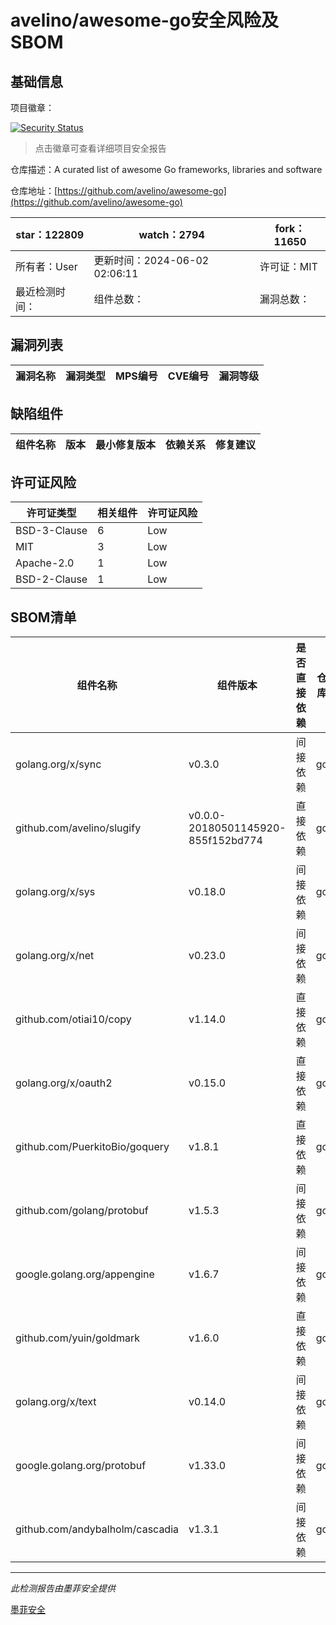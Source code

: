 # avelino/awesome-go安全风险及SBOM

## 基础信息

项目徽章：

[![Security Status](https://www.murphysec.com/platform3/v31/badge/1796979288066985984.svg)](https://www.murphysec.com/console/report/1695863979065634816/1796979288066985984)

> 点击徽章可查看详细项目安全报告

仓库描述：A curated list of awesome Go frameworks, libraries and software

仓库地址：[https://github.com/avelino/awesome-go](https://github.com/avelino/awesome-go)

| star：122809 | watch：2794 | fork：11650 |
| ----------- | -------------- | ------------ |
| 所有者：User | 更新时间：2024-06-02 02:06:11 | 许可证：MIT |
| 最近检测时间： | 组件总数： | 漏洞总数： |




## 漏洞列表

| 漏洞名称 | 漏洞类型 | MPS编号 | CVE编号 | 漏洞等级 |
| ------- | ------ | ------- | ------ | ----- |





## 缺陷组件

| 组件名称 | 版本 | 最小修复版本 | 依赖关系 | 修复建议 |
| -------- | ---- | ------------ | -------- | -------- |





## 许可证风险

| 许可证类型 | 相关组件 | 许可证风险 |
| ---------- | -------- | ---------- |
|BSD-3-Clause|6|Low|
|MIT|3|Low|
|Apache-2.0|1|Low|
|BSD-2-Clause|1|Low|




## SBOM清单

| 组件名称 | 组件版本 | 是否直接依赖 | 仓库 |
| -------- | -------- | ------------ | ---- |
|golang.org/x/sync|v0.3.0|间接依赖|go|
|github.com/avelino/slugify|v0.0.0-20180501145920-855f152bd774|直接依赖|go|
|golang.org/x/sys|v0.18.0|间接依赖|go|
|golang.org/x/net|v0.23.0|间接依赖|go|
|github.com/otiai10/copy|v1.14.0|直接依赖|go|
|golang.org/x/oauth2|v0.15.0|直接依赖|go|
|github.com/PuerkitoBio/goquery|v1.8.1|直接依赖|go|
|github.com/golang/protobuf|v1.5.3|间接依赖|go|
|google.golang.org/appengine|v1.6.7|间接依赖|go|
|github.com/yuin/goldmark|v1.6.0|直接依赖|go|
|golang.org/x/text|v0.14.0|间接依赖|go|
|google.golang.org/protobuf|v1.33.0|间接依赖|go|
|github.com/andybalholm/cascadia|v1.3.1|间接依赖|go|


------

*此检测报告由墨菲安全提供*

[墨菲安全](www.murphysec.com)